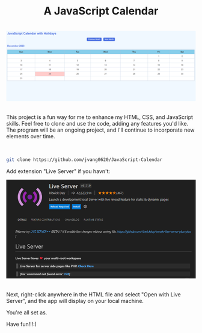 <h1 align="center">A JavaScript Calendar</h1>

<br>

<div align="center">
    <img src="./Static/images/December-2023.PNG" alt="Screenshot of Calendar" width="800">
</div>

<br>

This project is a fun way for me to enhance my HTML, CSS, and JavaScript skills. Feel free to clone and use the code, adding any features you'd like. The program will be an ongoing project, and I'll continue to incorporate new elements over time.

<br>

```bash
git clone https://github.com/jvang0620/JavaScript-Calendar
```

Add extension "Live Server" if you havn't:

<div align="center">
    <img src="./Static/images/Live-Server-Pic.PNG" alt="Screenshot of Live Server Extension" width="600">
</div>

<br>

Next, right-click anywhere in the HTML file and select "Open with Live Server", and the app will display on your local machine.

You're all set as.

Have fun!!!:)

